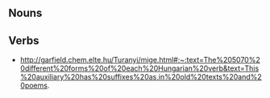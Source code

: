 ## Nouns



## Verbs
- http://garfield.chem.elte.hu/Turanyi/mige.html#:~:text=The%205070%20different%20forms%20of%20each%20Hungarian%20verb&text=This%20auxiliary%20has%20suffixes%20as,in%20old%20texts%20and%20poems.
